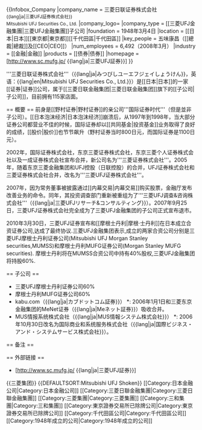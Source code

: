 {{Infobox_Company
|company_name = 三菱日联证券株式会社<br /><small>{{lang|ja|三菱UFJ証券株式会社}}<br />Mitsubishi UFJ Securities Co., Ltd.</small>
|company_logo=
|company_type = [[三菱UFJ金融集團|三菱UFJ金融集團]]子公司
|foundation = 1948年3月4日
|location = [[日本|日本]][[東京都|東京都]][[千代田區|千代田區]]
|key_people = 五味康昌（[[總裁|總裁]]及[[CEO|CEO]]）
|num_employees = 6,492（2008年3月）
|industry = [[金融|金融]]
|products = [[债券|债券]]
|homepage = [http://www.sc.mufg.jp/ {{lang|ja|三菱UFJ証券}}]
}}

'''三菱日联证券株式会社'''（{{lang|ja|みつびしユーエフジェイしょうけん}}，英语：{{lang|en|Mitsubishi UFJ Securities Co., Ltd.}}）是[[日本|日本]]的一家[[证券|证券]]公司，属于[[三菱日联金融集团|三菱日联金融集团]]旗下的[[子公司|子公司]]，目前拥有115家店面。

== 概要 ==
前身是[[野村证券|野村证券]]的亲公司'''国际证券时代'''（但是並非子公司）。[[日本泡沫经济|日本泡沫经济]]崩溃后，从1997年到1998年，当大部分证券公司都营业不佳的时候，国际证券却以[[共同基金|投资基金]]业务取得了良好的成绩，[[股价|股价]]也节节飙升（野村证券当时800日元，而国际证券是1100日元）。

2002年，国际证券株式会社，东京三菱证券株式会社，东京三菱个人证券株式会社以及一成证券株式会社宣布合并，新公司名为'''三菱证券株式会社'''。2005年，随着东京三菱金融集团和UFJ控股（日联控股）的合并，UFJ证券株式会社和三菱证券株式会社合并，改名为'''三菱UFJ证券株式会社'''。

2007年，因为常务董事被披露通过[[内幕交易|内幕交易]]购买股票，金融厅发布改善业务的命令。同年，其投资调查部门重新被重组为了'''三菱UFJ调查&咨询株式会社'''（{{lang|ja|三菱UFJリサーチ&コンサルティング}}）。2007年9月25日，三菱UFJ证券株式会社完全成为了三菱UFJ金融集团的子公司正式宣布退市。

2010年3月30日，三菱UFJ证券宣布和[[摩根士丹利|摩根·士丹利]]在日本成立合资证券公司,达成了最终协议.三菱UFJ金融集团表示,成立的两家合资公司分别是三菱UFJ摩根士丹利证券公司(Mitsubishi UFJ Morgan Stanley securities,MUMSS)和摩根士丹利MUFG证券公司(Morgan Stanley MUFG securities).
摩根士丹利将在MUMSS合资公司中持有40%股权,三菱UFJ金融集团将持股60%.

== 子公司 ==
* 三菱UFJ摩根士丹利证券公司60%
* 摩根士丹利MUFG证券公司60%
* kabu.com（{{lang|ja|カブドットコム証券}}）
*: 2006年1月1日和三菱东京金融集团的MeNet证券（{{lang|ja|Meネット証券}}）吸收合并。
* MUS情报系统株式会社（{{lang|ja|MUS情報システム株式会社}}）
*: 2006年10月30日改名为国际商业和系统服务株式会社（{{lang|ja|国際ビジネス・アンド・システムサービス株式会社}}）。

== 备注 ==
<references/>

== 外部链接 ==
* [http://www.sc.mufg.jp/ {{lang|ja|三菱UFJ証券}}]

{{三菱集团}}
{{DEFAULTSORT:Mitsubishi UFJ Shoken}}
[[Category:日本金融公司|Category:日本金融公司]]
[[Category:三菱日聯金融集團|Category:三菱日聯金融集團]]
[[Category:三菱集團|Category:三菱集團]]
[[Category:三和集團|Category:三和集團]]
[[Category:東京證券交易所已除牌公司|Category:東京證券交易所已除牌公司]]
[[Category:千代田區公司|Category:千代田區公司]]
[[Category:1948年成立的公司|Category:1948年成立的公司]]